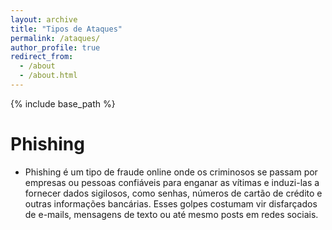 ```yaml
---
layout: archive
title: "Tipos de Ataques"
permalink: /ataques/
author_profile: true
redirect_from:
  - /about
  - /about.html
---
```


{% include base_path %}

Phishing
======
* Phishing é um tipo de fraude online onde os criminosos se passam por empresas ou pessoas confiáveis para enganar as vítimas e induzi-las a fornecer dados sigilosos, como senhas, números de cartão de crédito e outras informações bancárias. Esses golpes costumam vir disfarçados de e-mails, mensagens de texto ou até mesmo posts em redes sociais.